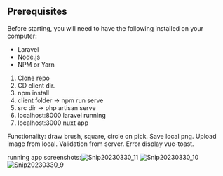 ## Prerequisites

Before starting, you will need to have the following installed on your computer:
- Laravel
- Node.js
- NPM or Yarn

1. Clone repo
2. CD client dir.
3. npm install
4. client folder -> npm run serve
5. src dir ->  php artisan serve
6. localhost:8000 laravel running
7. localhost:3000 nuxt app

Functionality: draw brush, square, circle on pick. Save local png. Upload image from local. Validation from server. Error display vue-toast.

running app screenshots:![Snip20230330_11](https://user-images.githubusercontent.com/52723739/228954433-702b0437-d7dd-4551-9244-78799a8493b4.png)
![Snip20230330_10](https://user-images.githubusercontent.com/52723739/228954440-3043df6f-0b92-4763-8fa5-715607ae0f25.png)
![Snip20230330_9](https://user-images.githubusercontent.com/52723739/228954445-2f8f39e5-6914-40cd-b95c-ac6751062046.png)

